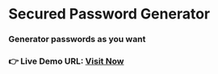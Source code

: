 # Secured Password Generator
### Generator passwords as you want
### **👉 Live Demo URL:** <a href="https://shreyash00007.github.io/Secured-Password-Generator/">**Visit Now** </a>
